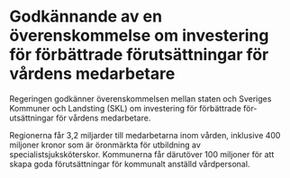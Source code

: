 # Godkännande av en överenskommelse om investering för förbättrade förutsättningar för vårdens medarbetare

Regeringen godkänner överenskommelsen mellan staten och Sveriges Kommuner och Landsting (SKL) om investering för förbättrade för­utsättningar för vårdens medarbetare.


Regionerna får 3,2 miljarder till medarbetarna inom vården, inklusive 400 miljoner kronor som är öronmärkta för utbildning av specialistsjuksköterskor. Kommunerna får därutöver 100 miljoner för att skapa goda förutsättningar för kommunalt anställd vårdpersonal.
